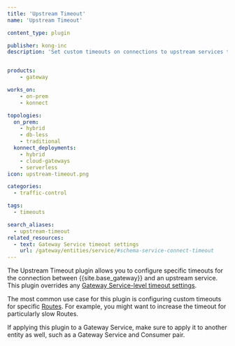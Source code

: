 ```yaml
---
title: 'Upstream Timeout'
name: 'Upstream Timeout'

content_type: plugin

publisher: kong-inc
description: 'Set custom timeouts on connections to upstream services to override Gateway Service-level timeouts.'


products:
    - gateway

works_on:
    - on-prem
    - konnect

topologies:
  on_prem:
    - hybrid
    - db-less
    - traditional
  konnect_deployments:
    - hybrid
    - cloud-gateways
    - serverless
icon: upstream-timeout.png

categories:
  - traffic-control

tags:
  - timeouts

search_aliases:
  - upstream-timeout
related_resources:
  - text: Gateway Service timeout settings
    url: /gateway/entities/service/#schema-service-connect-timeout
---
```


The Upstream Timeout plugin allows you to configure specific timeouts for the connection between {{site.base_gateway}} and an upstream service.
This plugin overrides any [Gateway Service-level timeout settings](/gateway/entities/service/#schema).

The most common use case for this plugin is configuring custom timeouts for specific [Routes](/gateway/entities/route/). For example, you might want to increase the timeout for particularly slow Routes.

If applying this plugin to a Gateway Service, make sure to apply it to another entity as well, such as a Gateway Service and Consumer pair.